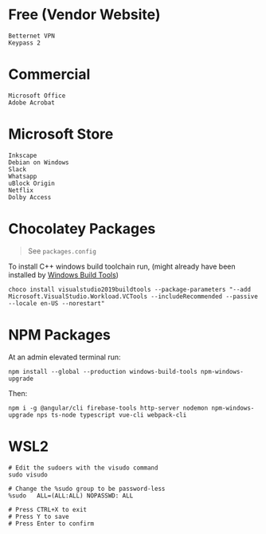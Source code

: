 # Free (Vendor Website)

```
Betternet VPN
Keypass 2
```

# Commercial

```
Microsoft Office
Adobe Acrobat
```

# Microsoft Store

```
Inkscape
Debian on Windows
Slack
Whatsapp
uBlock Origin
Netflix
Dolby Access
```

# Chocolatey Packages

> See `packages.config`

To install C++ windows build toolchain run, (might already have been installed by [Windows Build Tools](https://github.com/felixrieseberg/windows-build-tools#readme))
```
choco install visualstudio2019buildtools --package-parameters "--add Microsoft.VisualStudio.Workload.VCTools --includeRecommended --passive --locale en-US --norestart"
```


# NPM Packages

At an admin elevated terminal run:
```
npm install --global --production windows-build-tools npm-windows-upgrade
```

Then:
```
npm i -g @angular/cli firebase-tools http-server nodemon npm-windows-upgrade nps ts-node typescript vue-cli webpack-cli

```

# WSL2

```
# Edit the sudoers with the visudo command
sudo visudo

# Change the %sudo group to be password-less
%sudo   ALL=(ALL:ALL) NOPASSWD: ALL

# Press CTRL+X to exit
# Press Y to save
# Press Enter to confirm
```
